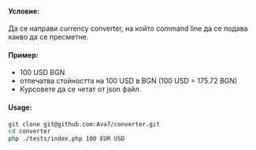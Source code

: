 #### Условие:
Да се направи currency converter, на който command line да се подава какво
да се пресметне.

#### Пример:
- 100 USD BGN
- отпечатва стойността на 100 USD в BGN (100 USD = 175.72 BGN)
- Курсовете да се четат от json файл.

#### Usage:
```bash
git clone git@github.com:Ava7/converter.git
cd converter
php ./tests/index.php 100 EUR USD
```
